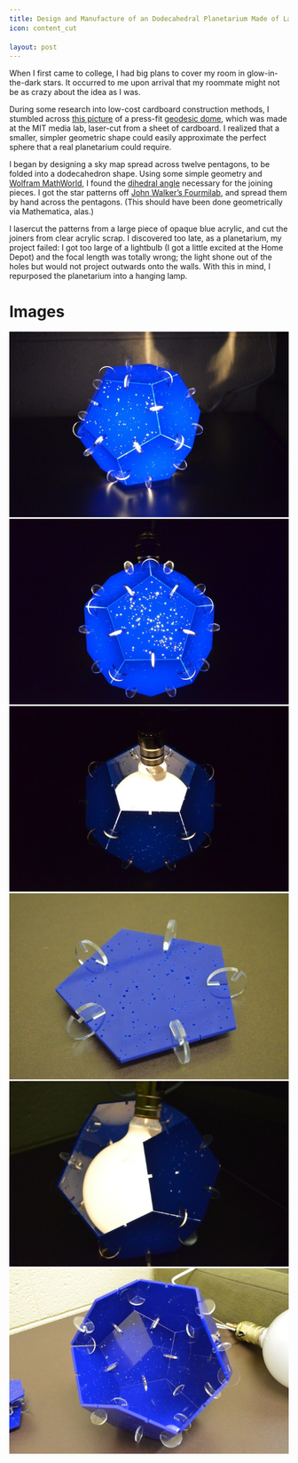 ```yaml
---
title: Design and Manufacture of an Dodecahedral Planetarium Made of Laser-Cut Acrylic
icon: content_cut

layout: post
---
```


When I first came to college, I had big plans to cover my room in
glow-in-the-dark stars. It occurred to me upon arrival that my roommate might
not be as crazy about the idea as I was.

During some research into low-cost cardboard construction methods, I stumbled
across [this
picture](http://fab.cba.mit.edu/classes/MIT/863.08/people/nadya/geoconstruction_b.jpg)
of a press-fit [geodesic
dome](http://fab.cba.mit.edu/classes/MIT/863.08/people/nadya/week2.html), which
was made at the MIT media lab, laser-cut from a sheet of cardboard. I realized
that a smaller, simpler geometric shape could easily approximate the perfect
sphere that a real planetarium could require.

I began by designing a sky map spread across twelve pentagons, to be folded into
a dodecahedron shape. Using some simple geometry and [Wolfram
MathWorld](http://mathworld.wolfram.com/Dodecahedron.html), I found the
[dihedral angle](http://mathworld.wolfram.com/DihedralAngle.html) necessary for
the joining pieces. I got the star patterns off [John Walker’s
Fourmilab](http://www.fourmilab.ch/yoursky/), and spread them by hand across the
pentagons. (This should have been done geometrically via Mathematica, alas.)

I lasercut the patterns from a large piece of opaque blue acrylic, and cut the
joiners from clear acrylic scrap. I discovered too late, as a planetarium, my
project failed: I got too large of a lightbulb (I got a little excited at the
Home Depot) and the focal length was totally wrong; the light shone out of the
holes but would not project outwards onto the walls. With this in mind, I
repurposed the planetarium into a hanging lamp.

# Images

![alt](/assets/images/planetarium/1.jpg)
![alt](/assets/images/planetarium/2.jpg)
![alt](/assets/images/planetarium/3.jpg)
![alt](/assets/images/planetarium/4.jpg)
![alt](/assets/images/planetarium/5.jpg)
![alt](/assets/images/planetarium/6.jpg)
